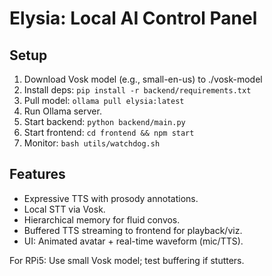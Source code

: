 # Elysia: Local AI Control Panel

## Setup
1. Download Vosk model (e.g., small-en-us) to ./vosk-model
2. Install deps: `pip install -r backend/requirements.txt`
3. Pull model: `ollama pull elysia:latest`
4. Run Ollama server.
5. Start backend: `python backend/main.py`
6. Start frontend: `cd frontend && npm start`
7. Monitor: `bash utils/watchdog.sh`

## Features
- Expressive TTS with prosody annotations.
- Local STT via Vosk.
- Hierarchical memory for fluid convos.
- Buffered TTS streaming to frontend for playback/viz.
- UI: Animated avatar + real-time waveform (mic/TTS).

For RPi5: Use small Vosk model; test buffering if stutters.
